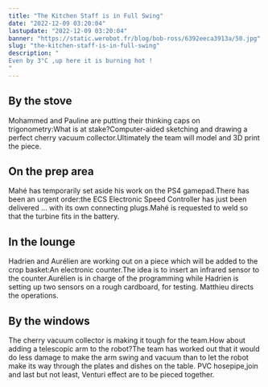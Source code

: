 ```yaml
---
title: "The Kitchen Staff is in Full Swing"
date: "2022-12-09 03:20:04"
lastupdate: "2022-12-09 03:20:04"
banner: "https://static.werobot.fr/blog/bob-ross/6392eeca3913a/50.jpg"
slug: "the-kitchen-staff-is-in-full-swing"
description: " 
Even by 3°C ,up here it is burning hot ! 
"
---
```

## By the stove 
Mohammed and Pauline are putting their thinking caps on trigonometry:What is at stake?Computer-aided sketching and drawing a perfect cherry vacuum collector.Ultimately the team will model and 3D print the piece.

## On the prep area
Mahé has temporarily set aside his work on the PS4 gamepad.There has been an urgent order:the ECS Electronic Speed Controller has just been delivered … with its own connecting plugs.Mahé is requested to weld so that the turbine fits in the battery.

## In the lounge
Hadrien and Aurélien are working out on a piece which will be added to the crop basket:An electronic counter.The idea is to insert an infrared sensor to the counter.Aurélien is in charge of the programming while Hadrien is setting up two sensors on a rough cardboard, for testing. Matthieu  directs the operations.

## By the windows
The cherry vacuum collector is making it tough for the team.How about adding a telescopic arm to the robot?The team has worked out that it would do less damage to make the arm swing and  vacuum than to let the robot make its way through the plates and dishes on the table. PVC hosepipe,join and last but not least, Venturi effect are to be pieced together.


    